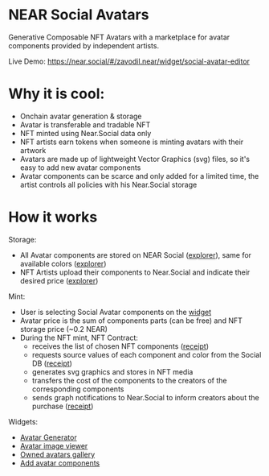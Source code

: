 NEAR Social Avatars
======

Generative Composable NFT Avatars with a marketplace for avatar components provided by independent artists.

Live Demo: https://near.social/#/zavodil.near/widget/social-avatar-editor

Why it is cool:
===
- Onchain avatar generation & storage
- Avatar is transferable and tradable NFT
- NFT minted using Near.Social data only
- NFT artists earn tokens when someone is minting avatars with their artwork
- Avatars are made up of lightweight Vector Graphics (svg) files, so it's easy to add new avatar components
- Avatar components can be scarce and only added for a limited time, the artist controls all policies with his Near.Social storage

How it works
==
Storage:
- All Avatar components are stored on NEAR Social ([explorer](https://near.social/#/zavodil.near/widget/Explorer?path=zavodil.near/avtr/components/**/)), same for available colors ([explorer](https://near.social/#/zavodil.near/widget/Explorer?path=zavodil.near/avtr/colors/**)) 
- NFT Artists upload their components to Near.Social and indicate their desired price ([explorer](https://near.social/#/zavodil.near/widget/Explorer?path=vadim.near/avtr/components/**/))
 
Mint:
- User is selecting Social Avatar components on the [widget](https://near.social/#/zavodil.near/widget/social-avatar-editor)
- Avatar price is the sum of components parts (can be free) and NFT storage price (~0.2 NEAR)
- During the NFT mint, NFT Contract:
  - receives the list of chosen NFT components ([receipt](https://explorer.near.org/transactions/5LufhEzKKsUNLriktewCk1SBkywXr9LNfaq36iTPssgK#FKj1fEZJBYP9dGomLnxJoTqK7toby5D6XuYaazEf8wSh))
  - requests source values of each component and color from the Social DB ([receipt](https://explorer.near.org/transactions/5LufhEzKKsUNLriktewCk1SBkywXr9LNfaq36iTPssgK#CxN95S5d2n8f8gNkxwhJVUABz7WpzLDpVnYxn6tPgJNM))
  - generates svg graphics and stores in NFT media 
  - transfers the cost of the components to the creators of the corresponding components
  - sends graph notifications to Near.Social to inform creators about the purchase ([receipt](https://explorer.near.org/transactions/5LufhEzKKsUNLriktewCk1SBkywXr9LNfaq36iTPssgK#YRchrDnZQTaxr193feKNo1dUTamn31Kwbrgjoj6mGhd))

Widgets:
- [Avatar Generator](https://near.social/#/zavodil.near/widget/social-avatar-editor)
- [Avatar image viewer](https://near.social/#/zavodil.near/widget/social-avatar-image)
- [Owned avatars gallery](https://near.social/#/zavodil.near/widget/owned-social-avatars)
- [Add avatar components](https://near.social/#/zavodil.near/widget/add-avatar-component)
    
